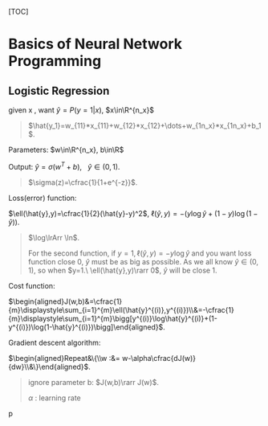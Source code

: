 [TOC]

# Basics of Neural Network Programming



## Logistic Regression

given x , want  $\hat{y}=P(y=1|x)$, $x\in\R^{n_x}$ 

> $\hat{y_1}=w_{11}*x_{11}+w_{12}*x_{12}+\dots+w_{1n_x}*x_{1n_x}+b_1$.

Parameters:   $w\in\R^{n_x}, b\in\R$

Output:   $\hat{y}=\sigma(w^T+b),\ \ \ \hat{y}\in(0,1)$.

> $\sigma(z)=\cfrac{1}{1+e^{-z}}$.



Loss(error) function: 

$\ell(\hat{y},y)=\cfrac{1}{2}(\hat{y}-y)^2$,    $\ell(\hat{y},y)=-(y\log\hat{y}+(1-y)\log(1-\hat{y}))$.

> $\log\lrArr \ln$.
>
> For the second function, if $y=1,\ell(\hat{y},y)=-y\log \hat{y}$ and you want loss function close 0, $\hat{y}$ must be as big as possible. As we all know $\hat{y}\in(0,1)$, so when $y=1.\ \ell(\hat{y},y)\rarr 0$, $\hat{y}$ will be close 1.



Cost function: 

$\begin{aligned}J(w,b)&=\cfrac{1}{m}\displaystyle\sum_{i=1}^{m}\ell(\hat{y}^{(i)},y^{(i)})\\&=-\cfrac{1}{m}\displaystyle\sum_{i=1}^{m}\bigg[y^{(i)}\log\hat{y}^{(i)}+(1-y^{(i)})\log(1-\hat{y}^{(i)})\bigg]\end{aligned}$.



Gradient descent algorithm:

$\begin{aligned}Repeat&\{\\w :&= w-\alpha\cfrac{dJ(w)}{dw}\\&\}\end{aligned}$.

> ignore parameter b: $J(w,b)\rarr J(w)$.
>
> $\alpha$ : learning rate


p